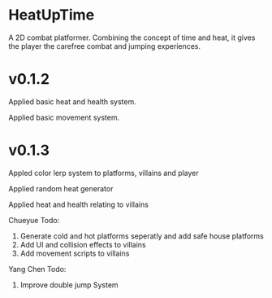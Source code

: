 # HeatUpTime
A 2D combat platformer. Combining the concept of time and heat, it gives the player the carefree combat and jumping experiences.

# v0.1.2
Applied basic heat and health system.

Applied basic movement system.


# v0.1.3
Appled color lerp system to platforms, villains and player

Applied random heat generator 

Applied heat and health relating to villains

Chueyue Todo:
1. Generate cold and hot platforms seperatly and add safe house platforms
2. Add UI and collision effects to villains
3. Add movement scripts to villains

Yang Chen Todo:
1. Improve double jump System

